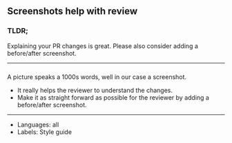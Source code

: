 ## Screenshots help with review

### TLDR;

Explaining your PR changes is great. Please also consider adding a before/after screenshot.

---

###

A picture speaks a 1000s words, well in our case a screenshot.

- It really helps the reviewer to understand the changes.
- Make it as straight forward as possible for the reviewer by adding a before/after screenshot.

---

- Languages: all
- Labels: Style guide
